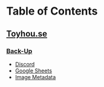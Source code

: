 # Table of Contents
## [Toyhou.se](https://github.com/maletears/how-to/tree/main/toyhou.se)
### [Back-Up](https://github.com/maletears/how-to/tree/main/toyhou.se/back-up)
- [Discord](toyhou.se/back-up/discord.md)
- [Google Sheets](toyhou.se/back-up/google-sheets.md)
- [Image Metadata]()
